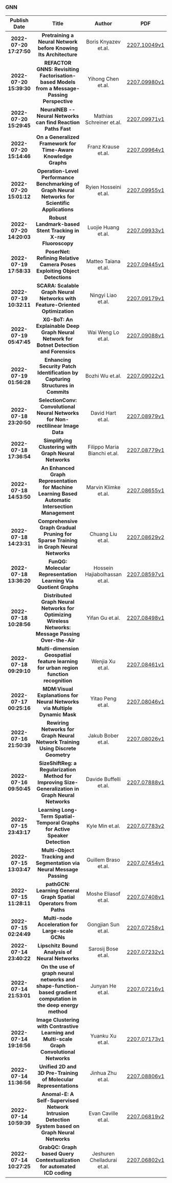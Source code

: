 
### GNN
|Publish Date|Title|Author|PDF|Code|
| :---: | :---: | :---: | :---: | :---: |
|**2022-07-20 17:27:50**|**Pretraining a Neural Network before Knowing Its Architecture**|Boris Knyazev et.al.|[2207.10049v1](http://arxiv.org/abs/2207.10049v1)|[link](https://github.com/facebookresearch/ppuda)|
|**2022-07-20 15:39:30**|**REFACTOR GNNS: Revisiting Factorisation-based Models from a   Message-Passing Perspective**|Yihong Chen et.al.|[2207.09980v1](http://arxiv.org/abs/2207.09980v1)|null|
|**2022-07-20 15:29:45**|**NeuralNEB -- Neural Networks can find Reaction Paths Fast**|Mathias Schreiner et.al.|[2207.09971v1](http://arxiv.org/abs/2207.09971v1)|null|
|**2022-07-20 15:14:46**|**On a Generalized Framework for Time-Aware Knowledge Graphs**|Franz Krause et.al.|[2207.09964v1](http://arxiv.org/abs/2207.09964v1)|null|
|**2022-07-20 15:01:12**|**Operation-Level Performance Benchmarking of Graph Neural Networks for   Scientific Applications**|Ryien Hosseini et.al.|[2207.09955v1](http://arxiv.org/abs/2207.09955v1)|null|
|**2022-07-20 14:20:03**|**Robust Landmark-based Stent Tracking in X-ray Fluoroscopy**|Luojie Huang et.al.|[2207.09933v1](http://arxiv.org/abs/2207.09933v1)|null|
|**2022-07-19 17:58:33**|**PoserNet: Refining Relative Camera Poses Exploiting Object Detections**|Matteo Taiana et.al.|[2207.09445v1](http://arxiv.org/abs/2207.09445v1)|[link](https://github.com/iit-pavis/posernet)|
|**2022-07-19 10:32:11**|**SCARA: Scalable Graph Neural Networks with Feature-Oriented Optimization**|Ningyi Liao et.al.|[2207.09179v1](http://arxiv.org/abs/2207.09179v1)|null|
|**2022-07-19 05:47:45**|**XG-BoT: An Explainable Deep Graph Neural Network for Botnet Detection   and Forensics**|Wai Weng Lo et.al.|[2207.09088v1](http://arxiv.org/abs/2207.09088v1)|null|
|**2022-07-19 01:56:28**|**Enhancing Security Patch Identification by Capturing Structures in   Commits**|Bozhi Wu et.al.|[2207.09022v1](http://arxiv.org/abs/2207.09022v1)|null|
|**2022-07-18 23:20:50**|**SelectionConv: Convolutional Neural Networks for Non-rectilinear Image   Data**|David Hart et.al.|[2207.08979v1](http://arxiv.org/abs/2207.08979v1)|[link](https://github.com/davidmhart/SelectionConv)|
|**2022-07-18 17:36:54**|**Simplifying Clustering with Graph Neural Networks**|Filippo Maria Bianchi et.al.|[2207.08779v1](http://arxiv.org/abs/2207.08779v1)|[link](https://github.com/filippomb/simplifying-clustering-with-graph-neural-networks)|
|**2022-07-18 14:53:50**|**An Enhanced Graph Representation for Machine Learning Based Automatic   Intersection Management**|Marvin Klimke et.al.|[2207.08655v1](http://arxiv.org/abs/2207.08655v1)|null|
|**2022-07-18 14:23:31**|**Comprehensive Graph Gradual Pruning for Sparse Training in Graph Neural   Networks**|Chuang Liu et.al.|[2207.08629v2](http://arxiv.org/abs/2207.08629v2)|null|
|**2022-07-18 13:36:20**|**FunQG: Molecular Representation Learning Via Quotient Graphs**|Hossein Hajiabolhassan et.al.|[2207.08597v1](http://arxiv.org/abs/2207.08597v1)|[link](https://github.com/hhaji/funqg)|
|**2022-07-18 10:28:56**|**Distributed Graph Neural Networks for Optimizing Wireless Networks:   Message Passing Over-the-Air**|Yifan Gu et.al.|[2207.08498v1](http://arxiv.org/abs/2207.08498v1)|null|
|**2022-07-18 09:29:10**|**Multi-dimension Geospatial feature learning for urban region function   recognition**|Wenjia Xu et.al.|[2207.08461v1](http://arxiv.org/abs/2207.08461v1)|null|
|**2022-07-17 00:25:16**|**MDM:Visual Explanations for Neural Networks via Multiple Dynamic Mask**|Yitao Peng et.al.|[2207.08046v1](http://arxiv.org/abs/2207.08046v1)|null|
|**2022-07-16 21:50:39**|**Rewiring Networks for Graph Neural Network Training Using Discrete   Geometry**|Jakub Bober et.al.|[2207.08026v1](http://arxiv.org/abs/2207.08026v1)|null|
|**2022-07-16 09:50:45**|**SizeShiftReg: a Regularization Method for Improving Size-Generalization   in Graph Neural Networks**|Davide Buffelli et.al.|[2207.07888v1](http://arxiv.org/abs/2207.07888v1)|null|
|**2022-07-15 23:43:17**|**Learning Long-Term Spatial-Temporal Graphs for Active Speaker Detection**|Kyle Min et.al.|[2207.07783v2](http://arxiv.org/abs/2207.07783v2)|[link](https://github.com/kylemin/SPELL)|
|**2022-07-15 13:03:47**|**Multi-Object Tracking and Segmentation via Neural Message Passing**|Guillem Braso et.al.|[2207.07454v1](http://arxiv.org/abs/2207.07454v1)|[link](https://github.com/ocetintas/mpntrackseg)|
|**2022-07-15 11:28:11**|**pathGCN: Learning General Graph Spatial Operators from Paths**|Moshe Eliasof et.al.|[2207.07408v1](http://arxiv.org/abs/2207.07408v1)|null|
|**2022-07-15 02:24:49**|**Multi-node Acceleration for Large-scale GCNs**|Gongjian Sun et.al.|[2207.07258v1](http://arxiv.org/abs/2207.07258v1)|null|
|**2022-07-14 23:40:22**|**Lipschitz Bound Analysis of Neural Networks**|Sarosij Bose et.al.|[2207.07232v1](http://arxiv.org/abs/2207.07232v1)|null|
|**2022-07-14 21:53:01**|**On the use of graph neural networks and shape-function-based gradient   computation in the deep energy method**|Junyan He et.al.|[2207.07216v1](http://arxiv.org/abs/2207.07216v1)|null|
|**2022-07-14 19:16:56**|**Image Clustering with Contrastive Learning and Multi-scale Graph   Convolutional Networks**|Yuanku Xu et.al.|[2207.07173v1](http://arxiv.org/abs/2207.07173v1)|null|
|**2022-07-14 11:36:56**|**Unified 2D and 3D Pre-Training of Molecular Representations**|Jinhua Zhu et.al.|[2207.08806v1](http://arxiv.org/abs/2207.08806v1)|null|
|**2022-07-14 10:59:39**|**Anomal-E: A Self-Supervised Network Intrusion Detection System based on   Graph Neural Networks**|Evan Caville et.al.|[2207.06819v2](http://arxiv.org/abs/2207.06819v2)|null|
|**2022-07-14 10:27:25**|**GrabQC: Graph based Query Contextualization for automated ICD coding**|Jeshuren Chelladurai et.al.|[2207.06802v1](http://arxiv.org/abs/2207.06802v1)|null|
